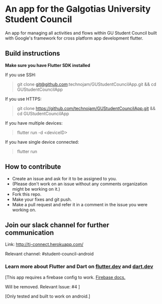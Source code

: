 # An app for the Galgotias University Student Council

An app for managing all activities and flows within GU Student Council built with Google's framework for cross platform app development flutter.

## Build instructions

__Make sure you have Flutter SDK installed__

If you use SSH:

>git clone git@github.com:technojam/GUStudentCouncilApp.git && cd GUStudentCouncilApp

If you use HTTPS:

>git clone <https://github.com/technojam/GUStudentCouncilApp.git> && cd GUStudentCouncilApp

If you have multiple devices:

>flutter run -d \<deviceID>

If you have single device connected:

>flutter run

## How to contribute  

- Create an issue and ask for it to be assigned to you.
- (Please don't work on an issue without any comments organization might be working on it.)
- Fork this repo.
- Make your fixes and git push.
- Make a pull request and refer it in a comment in the issue you were working on.

## Join our slack channel for further communication

Link: <http://tj-connect.herokuapp.com/>  

Relevant channel: #student-council-android

### Learn more about Flutter and Dart on [flutter.dev](https://flutter.dev/) and [dart.dev](https://dart.dev/)

[This app requires a firebase config to work. [Firebase docs.](https://firebase.google.com/docs)

Will be removed. Relevant Issue: #4 ]

[Only tested and built to work on android.]
